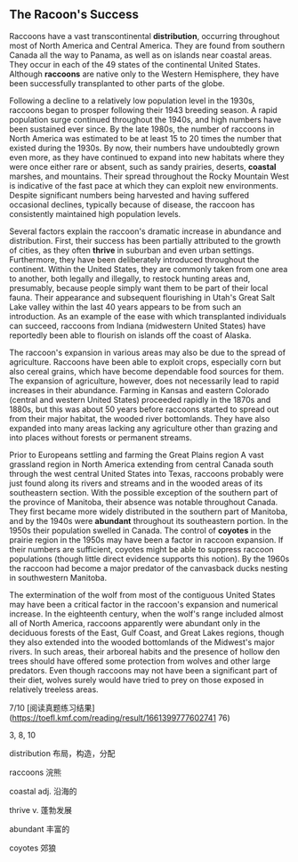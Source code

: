 ## The Racoon's Success

Raccoons have a vast transcontinental **distribution**, occurring throughout most of North America and Central America. They are found from southern Canada all the way to Panama, as well as on islands near coastal areas. They occur in each of the 49 states of the continental United States. Although **raccoons** are native only to the Western Hemisphere, they have been successfully transplanted to other parts of the globe.

Following a decline to a relatively low population level in the 1930s, raccoons began to prosper following their 1943 breeding season. A rapid population surge continued throughout the 1940s, and high numbers have been sustained ever since. By the late 1980s, the number of raccoons in North America was estimated to be at least 15 to 20 times the number that existed during the 1930s. By now, their numbers have undoubtedly grown even more, as they have continued to expand into new habitats where they were once either rare or absent, such as sandy prairies, deserts, **coastal** marshes, and mountains. Their spread throughout the Rocky Mountain West is indicative of the fast pace at which they can exploit new environments. Despite significant numbers being harvested and having suffered occasional declines, typically because of disease, the raccoon has consistently maintained high population levels.

Several factors explain the raccoon's dramatic increase in abundance and distribution. First, their success has been partially attributed to the growth of cities, as they often **thrive** in suburban and even urban settings. Furthermore, they have been deliberately introduced throughout the continent. Within the United States, they are commonly taken from one area to another, both legally and illegally, to restock hunting areas and, presumably, because people simply want them to be part of their local fauna. Their appearance and subsequent flourishing in Utah's Great Salt Lake valley within the last 40 years appears to be from such an introduction. As an example of the ease with which transplanted individuals can succeed, raccoons from Indiana (midwestern United States) have reportedly been able to flourish on islands off the coast of Alaska.

The raccoon's expansion in various areas may also be due to the spread of agriculture. Raccoons have been able to exploit crops, especially corn but also cereal grains, which have become dependable food sources for them. The expansion of agriculture, however, does not necessarily lead to rapid increases in their abundance. Farming in Kansas and eastern Colorado (central and western United States) proceeded rapidly in the 1870s and 1880s, but this was about 50 years before raccoons started to spread out from their major habitat, the wooded river bottomlands. They have also expanded into many areas lacking any agriculture other than grazing and into places without forests or permanent streams.

Prior to Europeans settling and farming the Great Plains region A vast grassland region in North America extending from central Canada south through the west central United States into Texas, raccoons probably were just found along its rivers and streams and in the wooded areas of its southeastern section. With the possible exception of the southern part of the province of Manitoba, their absence was notable throughout Canada. They first became more widely distributed in the southern part of Manitoba, and by the 1940s were **abundant** throughout its southeastern portion. In the 1950s their population swelled in Canada. The control of **coyotes** in the prairie region in the 1950s may have been a factor in raccoon expansion. If their numbers are sufficient, coyotes might be able to suppress raccoon populations (though little direct evidence supports this notion). By the 1960s the raccoon had become a major predator of the canvasback ducks nesting in southwestern Manitoba.

The extermination of the wolf from most of the contiguous United States may have been a critical factor in the raccoon's expansion and numerical increase. In the eighteenth century, when the wolf's range included almost all of North America, raccoons apparently were abundant only in the deciduous forests of the East, Gulf Coast, and Great Lakes regions, though they also extended into the wooded bottomlands of the Midwest's major rivers. In such areas, their arboreal habits and the presence of hollow den trees should have offered some protection from wolves and other large predators. Even though raccoons may not have been a significant part of their diet, wolves surely would have tried to prey on those exposed in relatively treeless areas.

7/10 [阅读真题练习结果](https://toefl.kmf.com/reading/result/1661399777602741 76)

3, 8, 10

distribution                          布局，构造，分配

raccoons                                    浣熊

coastal                                      adj. 沿海的

thrive                                       v. 蓬勃发展

abundant                             丰富的

coyotes                               郊狼
